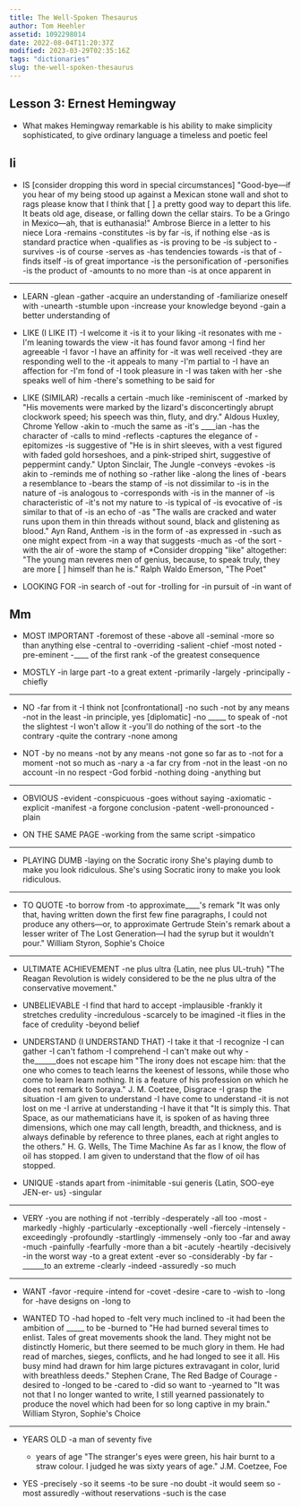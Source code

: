 ```yaml
---
title: The Well-Spoken Thesaurus
author: Tom Heehler
assetid: 1092298014
date: 2022-08-04T11:20:37Z
modified: 2023-03-29T02:35:16Z
tags: "dictionaries"
slug: the-well-spoken-thesaurus
---
```


## Lesson  3: Ernest Hemingway

*  What makes Hemingway remarkable is his ability to make simplicity sophisticated, to give ordinary language a timeless and poetic feel

## Ii

*  IS
   [consider dropping this word in special circumstances]
   "Good-bye—if you hear of my being stood up against a Mexican stone wall and shot to rags please know that I think that [ ] a pretty good way to depart this life. It beats old age, disease, or falling down the cellar stairs. To be a Gringo in Mexico—ah, that is euthanasia!" Ambrose Bierce in a letter to his niece Lora
   -remains
   -constitutes
   -is by far
   -is, if nothing else
   -as is standard practice when
   -qualifies as
   -is proving to be
   -is subject to
   -survives
   -is of course
   -serves as
   -has tendencies towards
   -is that of
   -finds itself
   -is of great importance
   -is the personification of
   -personifies
   -is the product of
   -amounts to no more than
   -is at once apparent in 

---

*  LEARN
   -glean
   -gather
   -acquire an understanding of
   -familiarize oneself with
   -unearth
   -stumble upon
   -increase your knowledge beyond
   -gain a better understanding of

*  LIKE (I LIKE IT)
   -I welcome it
   -is it to your liking
   -it resonates with me
   -I'm leaning towards the view
   -it has found favor among
   -I find her agreeable
   -I favor
   -I have an affinity for
   -it was well received
   -they are responding well to the
   -it appeals to many
   -I'm partial to
   -I have an affection for
   -I'm fond of
   -I took pleasure in
   -I was taken with her
   -she speaks well of him
   -there's something to be said for

*  LIKE (SIMILAR)
   -recalls a certain
   -much like
   -reminiscent of
   -marked by
   "His movements were marked by the lizard's disconcertingly abrupt clockwork speed; his speech was thin, fluty, and dry." Aldous Huxley, Chrome Yellow
   -akin to
   -much the same as
   -it's ____ian
   -has the character of
   -calls to mind
   -reflects
   -captures the elegance of
   -epitomizes
   -is suggestive of
   "He is in shirt sleeves, with a vest figured with faded gold horseshoes, and a pink-striped shirt, suggestive of peppermint candy." Upton Sinclair, The Jungle
   -conveys
   -evokes
   -is akin to
   -reminds me of nothing so
   -rather like
   -along the lines of
   -bears a resemblance to
   -bears the stamp of
   -is not dissimilar to
   -is in the nature of
   -is analogous to
   -corresponds with
   -is in the manner of
   -is characteristic of
   -it's not my nature to
   -is typical of
   -is evocative of
   -is similar to that of
   -is an echo of
   -as
   "The walls are cracked and water runs upon them in thin threads without sound, black and glistening as blood." Ayn Rand, Anthem
   -is in the form of
   -as expressed in
   -such as one might expect from
   -in a way that suggests
   -much as
   -of the sort
   -with the air of
   -wore the stamp of
   *Consider dropping "like" altogether: "The young man reveres men of genius, because, to speak truly, they are more [ ] himself than he is." Ralph Waldo Emerson, "The Poet"

*  LOOKING FOR
   -in search of
   -out for
   -trolling for
   -in pursuit of
   -in want of

## Mm

*  MOST IMPORTANT
   -foremost of these
   -above all
   -seminal
   -more so than anything else
   -central to
   -overriding
   -salient
   -chief
   -most noted
   -pre-eminent
   -____ of the first rank
   -of the greatest consequence

*  MOSTLY
   -in large part
   -to a great extent
   -primarily
   -largely
   -principally
   -chiefly

---

*  NO
   -far from it
   -I think not [confrontational]
   -no such
   -not by any means
   -not in the least
   -in principle, yes [diplomatic]
   -no _____ to speak of
   -not the slightest
   -I won't allow it
   -you'll do nothing of the sort
   -to the contrary
   -quite the contrary
   -none among

*  NOT
   -by no means
   -not by any means
   -not gone so far as to
   -not for a moment
   -not so much as
   -nary a
   -a far cry from
   -not in the least
   -on no account
   -in no respect
   -God forbid
   -nothing doing
   -anything but

---

*  OBVIOUS
   -evident
   -conspicuous
   -goes without saying
   -axiomatic
   -explicit
   -manifest
   -a forgone conclusion
   -patent
   -well-pronounced
   -plain
   

*  ON THE SAME PAGE
   -working from the same script
   -simpatico

---

*  PLAYING DUMB
   -laying on the Socratic irony She's playing dumb to make you look ridiculous.
   She's using Socratic irony to make you look ridiculous.

---

*  TO QUOTE
   -to borrow from
   -to approximate____'s remark
   "It was only that, having written down the first few fine paragraphs, I could not produce any others—or, to approximate Gertrude Stein's remark about a lesser writer of The Lost Generation—I had the syrup but it wouldn't pour." William Styron, Sophie's Choice

---

*  ULTIMATE ACHIEVEMENT
   -ne plus ultra {Latin, nee plus UL-truh}
   "The Reagan Revolution is widely considered to be the ne plus ultra of the conservative movement."

*  UNBELIEVABLE
   -I find that hard to accept
   -implausible
   -frankly it stretches credulity
   -incredulous
   -scarcely to be imagined
   -it flies in the face of credulity
   -beyond belief

*  UNDERSTAND (I UNDERSTAND THAT)
   -I take it that
   -I recognize
   -I can gather
   -I can't fathom
   -I comprehend
   -I can't make out why
   -the______does not escape him
   "The irony does not escape him: that the one who comes to teach learns the keenest of lessons, while those who come to learn learn nothing. It is a feature of his profession on which he does not remark to Soraya." J. M. Coetzee, Disgrace
   -I grasp the situation
   -I am given to understand
   -I have come to understand
   -it is not lost on me
   -I arrive at understanding
   -I have it that
   "It is simply this. That Space, as our mathematicians have it, is spoken of as having three dimensions, which one may call length, breadth, and thickness, and is always definable by reference to three planes, each at right angles to the others." H. G. Wells, The Time Machine As far as I know, the flow of oil has stopped.
   I am given to understand that the flow of oil has stopped.

*  UNIQUE
   -stands apart from
   -inimitable
   -sui generis {Latin, SOO-eye JEN-er- us}
   -singular

---

*  VERY
   -you are nothing if not
   -terribly
   -desperately
   -all too
   -most
   -markedly
   -highly
   -particularly
   -exceptionally
   -well
   -fiercely
   -intensely
   -exceedingly
   -profoundly
   -startlingly
   -immensely
   -only too
   -far and away
   -much
   -painfully
   -fearfully
   -more than a bit
   -acutely
   -heartily
   -decisively
   -in the worst way
   -to a great extent
   -ever so
   -considerably
   -by far
   -______to an extreme
   -clearly
   -indeed
   -assuredly
   -so much

---

*  WANT
   -favor
   -require
   -intend for
   -covet
   -desire
   -care to
   -wish to
   -long for
   -have designs on
   -long to

*  WANTED TO
   -had hoped to
   -felt very much inclined to
   -it had been the ambition of _____ to be
   -burned to
   "He had burned several times to enlist. Tales of great movements shook the land. They might not be distinctly Homeric, but there seemed to be much glory in them. He had read of marches, sieges, conflicts, and he had longed to see it all. His busy mind had drawn for him large pictures extravagant in color, lurid with breathless deeds." Stephen Crane, The Red Badge of Courage
   -desired to
   -longed to be
   -cared to
   -did so want to
   -yearned to
   "It was not that I no longer wanted to write, I still yearned passionately to produce the novel which had been for so long captive in my brain." William Styron, Sophie's Choice

---

*  YEARS OLD
   -a man of seventy five
   - years of age
   "The stranger's eyes were green, his hair burnt to a straw colour. I judged he was sixty years of age." J.M. Coetzee, Foe

*  YES
   -precisely
   -so it seems
   -to be sure
   -no doubt
   -it would seem so
   -most assuredly
   -without reservations
   -such is the case

